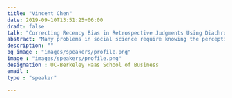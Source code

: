 ```yaml
---
title: "Vincent Chen"
date: 2019-09-10T13:51:25+06:00
draft: false
talk: "Correcting Recency Bias in Retrospective Judgments Using Diachronic Word Embedding"
abstract: "Many problems in social science require knowing the perceptions of people in the past. Currently, the only way for scientists to obtain such data, when lacking longitudinal datasets, is through self-report retrospection of survey participants. In our study, we show that people mistakenly rely on their current impression when asked to predict past consumer perception toward brands. This recency bias thus poses a fundamental challenge for the study of social trends of any sort. In this project, we demonstrate how diachronic word embedding, a recently developed class of NLP technique, can overcome the recency bias and provide more accurate prediction of past perception."
description: ""
bg_image : "images/speakers/profile.png"
image : "images/speakers/profile.png"
designation : UC-Berkeley Haas School of Business
email : 
type : "speaker"

---
```



